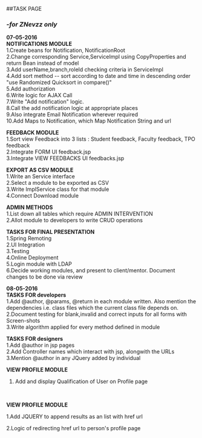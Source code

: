 ##TASK PAGE
### *-for ZNevzz only*

**07-05-2016**
<br/>
**NOTIFICATIONS MODULE**
<br/>
1.Create beans for Notification, NotificationRoot
<br/>
2.Change corresponding Service,ServiceImpl using CopyProperties and return Bean instead of model
<br/>
3.Add userName,branch,roleId checking criteria in ServiceImpl
<br/>
4.Add sort method -- sort according to date and time in descending order "use Randomized Quicksort in compare()"
<br/>
5.Add authorization
<br/>
6.Write logic for AJAX Call
<br/>
7.Write "Add notification" logic.
<br/>
8.Call the add notification logic at appropriate places
<br/>
9.Also integrate Email Notification wherever required
<br/>
10.Add Maps to Notification, which Map Notification String and url
<br/>

**FEEDBACK MODULE**
<br/>
1.Sort view Feedback into 3 lists : Student feedback, Faculty feedback, TPO feedback
<br/>
2.Integrate FORM UI feedback.jsp
<br/>
3.Integrate VIEW FEEDBACKS UI feedbacks.jsp
<br/>


**EXPORT AS CSV MODULE**
<br/>
1.Write an Service interface
<br/>
2.Select a module to be exported as CSV
<br/>
3.Write ImplService class for that module
<br/>
4.Connect Download module
<br/>

**ADMIN METHODS**
<br/>
1.List down all tables which require ADMIN INTERVENTION
<br/>
2.Allot module to developers to write CRUD operations
<br/>

**TASKS FOR FINAL PRESENTATION**
<br/>
1.Spring Remoting
<br/>
2.UI Integration
<br/>
3.Testing
<br/>
4.Online Deployment
<br/>
5.Login module with LDAP
<br/>
6.Decide working modules, and present to client/mentor. Document changes to be done via review
<br/>

**08-05-2016**
<br/>
**TASKS FOR developers**
<br/>
1.Add @author, @params, @return in each module written. Also mention the dependencies i.e. class files which the current class file depends on.
<br/>
2.Document testing for blank,invalid and correct inputs for all forms with Screen-shots
<br/>
3.Write algorithm applied for every method defined in module
<br/>


**TASKS FOR designers**
<br/>
1.Add @author in jsp pages
<br/>
2.Add Controller names which interact with jsp, alongwith the URLs
<br/>
3.Mention @author in any JQuery added by individual
<br/>

**VIEW PROFILE MODULE**
<br/>
1. Add and display Qualification of User on Profile page
<br/>

**VIEW PROFILE MODULE**


1.Add JQUERY to append results as an list with href url


2.Logic of redirecting href url to person's profile page
